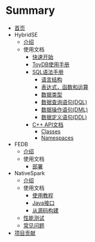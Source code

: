 # Summary

* [首页](README.md)
* HybridSE
    * [介绍](hybridse/introduction/README.md)
    * 使用文档
        * [快速开始](./hybridse/usage/quick_start.md)
        * [ToyDB使用手册](hybridse/usage/toydb_usage/toydb_quickstart.md)
        * [SQL语法手册](hybridse/language_guide/reference.md)
            * [语言结构](hybridse/language_guide/lexical.md)
            * [表达式，函数和运算](hybridse/language_guide/expressions_functions_and_operators.md)
            * [数据类型](hybridse/language_guide//data_types.md)
            * [数据查询语句(DQL)](hybridse/language_guide/query.md)
            * [数据操作语句(DML)](hybridse/language_guide/dml.md)
            * [数据定义语句(DDL)](hybridse/language_guide/ddl.md)
        * [C++ API文档](./hybridse/usage/api/c++/Classes/README.md)
            * [Classes](./hybridse/usage/api/c++/Classes/README.md)
            * [Namespaces](./hybridse/usage/api/c++/Namespaces/README.md)
* FEDB
    * [介绍](fedb/README.md)
    * 使用文档
        * [部署](fedb/usage/fedb_deploy.md)
* NativeSpark
    * [介绍](nativespark/introduction/README.md)
    * 使用文档
        * [使用教程](nativespark/usage/usage.md)
        * [Java接口](nativespark/usage/java_api.md)
        * [从源码构建](nativespark/usage/build_from_scratch.md)
    * [性能测试](nativespark/benchmark/README.md)
    * [常见问题](nativespark/faq.md)
* [项目贡献](contribution/README.md)

